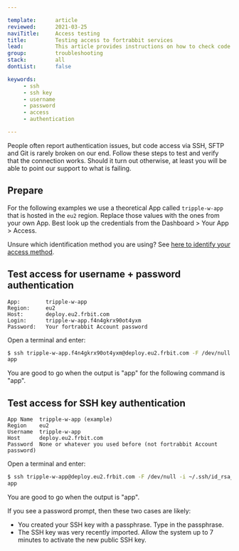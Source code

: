 ```yaml
---

template:      article
reviewed:      2021-03-25
naviTitle:     Access testing
title:         Testing access to fortrabbit services
lead:          This article provides instructions on how to check code access for username + password and SSH key authentication from the terminal using ssh.
group:         troubleshooting
stack:         all
dontList:      false

keywords:
     - ssh
     - ssh key
     - username
     - password
     - access
     - authentication

---
```



People often report authentication issues, but code access via SSH, SFTP and Git is rarely broken on our end. Follow these steps to test and verify that the connection works. Should it turn out otherwise, at least you will be able to point our support to what is failing.


## Prepare

For the following examples we use a theoretical App called `tripple-w-app` that is hosted in the `eu2` region. Replace those values with the ones from your own App. Best look up the credentials from the Dashboard > Your App > Access.

Unsure which identification method you are using? See [here to identify your access method](access-methods#toc-identify-your-current-access-method).


## Test access for username + password authentication

```nohighlight
App:        tripple-w-app
Region:     eu2
Host:       deploy.eu2.frbit.com
Login:      tripple-w-app.f4n4gkrx90ot4yxm
Password:   Your fortrabbit Account password
```

Open a terminal and enter:

```bash
$ ssh tripple-w-app.f4n4gkrx90ot4yxm@deploy.eu2.frbit.com -F /dev/null -i ~/.ssh/id_rsa_fortrabbit whoami
app
```

<!--

Sorry to bother now with this. The -i flag with the ssh command says to use the id_rsa_fortrabbit key, right? But we can not know if that is installed for sure. 

It is only part of our help to set it up like that. I guess most people will use keys that they already have and that are not called id_rsa_fortrabbit. We do have a GitHub auto-import. I think many people are using that.

So I suggest to remove that part (from both examples).

-->

You are good to go when the output is "app" for the following command is "app".


## Test access for SSH key authentication

```nohighlight
App Name  tripple-w-app (example)
Region    eu2
Username  tripple-w-app
Host      deploy.eu2.frbit.com
Password  None or whatever you used before (not fortrabbit Account password)
```

Open a terminal and enter:

```bash
$ ssh tripple-w-app@deploy.eu2.frbit.com -F /dev/null -i ~/.ssh/id_rsa_fortrabbit whoami
app
```

You are good to go when the output is "app".

If you see a password prompt, then these two cases are likely: 

+ You created your SSH key with a passphrase. Type in the passphrase.
+ The SSH key was very recently imported. Allow the system up to 7 minutes to activate the new public SSH key.


<!--

I am missing what people should do next? I guess they should use verbose mode next? The SSH troubleshooting guide good be mentioned next. But I am not how the connection will be.

-->
